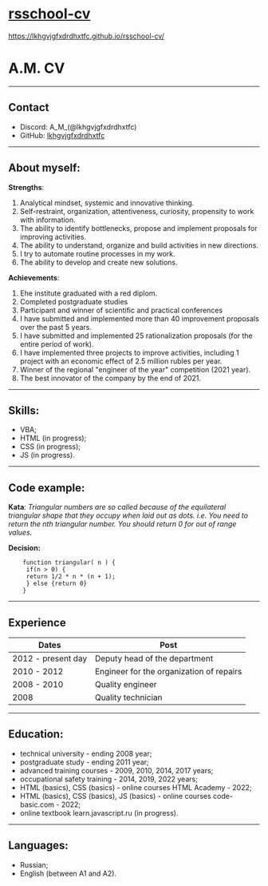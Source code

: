 # [rsschool-cv](https://lkhgvjgfxdrdhxtfc.github.io/rsschool-cv/cv)
https://lkhgvjgfxdrdhxtfc.github.io/rsschool-cv/
# A.M. CV
---------
## Contact
   - Discord: A_M_(@lkhgvjgfxdrdhxtfc)
  - GitHub: [lkhgvjgfxdrdhxtfc](https://github.com/lkhgvjgfxdrdhxtfc)
---------
## About myself:

**Strengths**:
1. Analytical mindset, systemic and innovative thinking.
2. Self-restraint, organization, attentiveness, curiosity, propensity to work with information.
3. The ability to identify bottlenecks, propose and implement proposals for improving activities.
4. The ability to understand, organize and build activities in new directions.
5. I try to automate routine processes in my work.
6. The ability to develop and create new solutions.


**Achievements**:
1. Еhe institute graduated with a red diplom.
2. Сompleted postgraduate studies
2. Participant and winner of scientific and practical conferences
4. I have submitted and implemented more than 40 improvement proposals over the past 5 years.
5. I have submitted and implemented 25 rationalization proposals (for the entire period of work).
6. I have implemented three projects to improve activities, including 1 project with an economic effect of 2.5 million rubles per year.
7. Winner of the regional "engineer of the year" competition (2021 year).
8. The best innovator of the company by the end of 2021.
	
---------
## Skills:
   - VBA;
   - HTML (in progress);
   - CSS (in progress);
   - JS (in progress).

------
## Code example:
**Kata**: *Triangular numbers are so called because of the equilateral triangular shape that they occupy when laid out as dots. i.e.
You need to return the nth triangular number. You should return 0 for out of range values*.

**Decision:**
```
    function triangular( n ) {
     if(n > 0) {  
     return 1/2 * n * (n + 1);
     } else {return 0}
    }
```
------
## Experience
| Dates | Post|
|---|---|
|2012 - present day| Deputy head of the department|
|2010 - 2012       |Engineer for the organization of repairs |
|2008 - 2010       |Quality engineer      |
|2008              |Quality technician |
----
## Education:
   - technical university - ending 2008 year;
   - postgraduate study - ending 2011 year;
   - advanced training courses - 2009, 2010, 2014, 2017 years;
   - occupational safety training - 2014, 2019, 2022 years;
   - HTML (basics), CSS (basics) - online courses HTML Academy - 2022;
   - HTML (basics), CSS (basics), JS (basics) - online courses code-basic.com - 2022;
   - online textbook learn.javascript.ru (in progress).
   
-------
## Languages:
   - Russian;
   - English (between A1 and A2).
